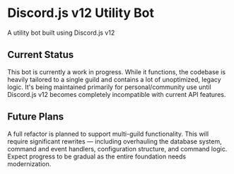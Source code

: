 # Discord.js v12 Utility Bot
A utility bot built using Discord.js v12

## Current Status
This bot is currently a work in progress. While it functions, the codebase is heavily tailored to a single guild and contains a lot of unoptimized, legacy logic. It's being maintained primarily for personal/community use until Discord.js v12 becomes completely incompatible with current API features.

## Future Plans
A full refactor is planned to support multi-guild functionality. This will require significant rewrites — including overhauling the database system, command and event handlers, configuration structure, and command logic. Expect progress to be gradual as the entire foundation needs modernization.
